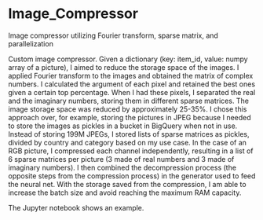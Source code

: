 # Image_Compressor
Image compressor utilizing Fourier transform, sparse matrix, and parallelization

Custom image compressor.
Given a dictionary (key: item_id, value: numpy array of a picture), I aimed to reduce the storage space of the images.
I applied Fourier transform to the images and obtained the matrix of complex numbers. I calculated the argument of each pixel and retained the best ones given a certain top percentage. When I had these pixels, I separated the real and the imaginary numbers, storing them in different sparse matrices. The image storage space was reduced by approximately 25-35%. I chose this approach over, for example, storing the pictures in JPEG because I needed to store the images as pickles in a bucket in BigQuery when not in use. Instead of storing 199M JPEGs, I stored lists of sparse matrices as pickles, divided by country and category based on my use case. In the case of an RGB picture, I compressed each channel independently, resulting in a list of 6 sparse matrices per picture (3 made of real numbers and 3 made of imaginary numbers). I then combined the decompression process (the opposite steps from the compression process) in the generator used to feed the neural net. With the storage saved from the compression, I am able to increase the batch size and avoid reaching the maximum RAM capacity.

The Jupyter notebook shows an example.
